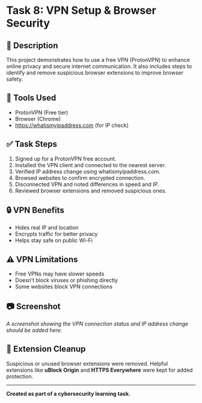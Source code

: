 # Task 8: VPN Setup & Browser Security

## 📌 Description
This project demonstrates how to use a free VPN (ProtonVPN) to enhance online privacy and secure internet communication. It also includes steps to identify and remove suspicious browser extensions to improve browser safety.

## 🔧 Tools Used
- ProtonVPN (Free tier)
- Browser (Chrome)
- https://whatismyipaddress.com (for IP check)

## ✅ Task Steps
1. Signed up for a ProtonVPN free account.
2. Installed the VPN client and connected to the nearest server.
3. Verified IP address change using whatismyipaddress.com.
4. Browsed websites to confirm encrypted connection.
5. Disconnected VPN and noted differences in speed and IP.
6. Reviewed browser extensions and removed suspicious ones.

## 🔒 VPN Benefits
- Hides real IP and location
- Encrypts traffic for better privacy
- Helps stay safe on public Wi-Fi

## ⚠️ VPN Limitations
- Free VPNs may have slower speeds
- Doesn’t block viruses or phishing directly
- Some websites block VPN connections

## 📷 Screenshot
_A screenshot showing the VPN connection status and IP address change should be added here._

## 🧹 Extension Cleanup
Suspicious or unused browser extensions were removed. Helpful extensions like **uBlock Origin** and **HTTPS Everywhere** were kept for added protection.

---

**Created as part of a cybersecurity learning task.**
